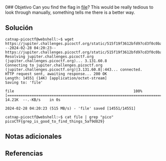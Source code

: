 0## Objetivo
Can you find the flag in [file](https://jupiter.challenges.picoctf.org/static/515f19f3612bfd97cd3f0c0ba32bd864/file)? This would be really tedious to look through manually, something tells me there is a better way.
## Solución
```
catnap-picoctf@webshell:~$ wget https://jupiter.challenges.picoctf.org/static/515f19f3612bfd97cd3f0c0ba32bd864/file
--2024-02-28 04:20:23--  https://jupiter.challenges.picoctf.org/static/515f19f3612bfd97cd3f0c0ba32bd864/file
Resolving jupiter.challenges.picoctf.org (jupiter.challenges.picoctf.org)... 3.131.60.8
Connecting to jupiter.challenges.picoctf.org (jupiter.challenges.picoctf.org)|3.131.60.8|:443... connected.
HTTP request sent, awaiting response... 200 OK
Length: 14551 (14K) [application/octet-stream]
Saving to: 'file'

file                                                      100%[==================================================================================================================================>]  14.21K  --.-KB/s    in 0s      

2024-02-28 04:20:23 (515 MB/s) - 'file' saved [14551/14551]

catnap-picoctf@webshell:~$ cat file | grep "pico"
picoCTF{grep_is_good_to_find_things_5af9d829}
```
## Notas adicionales
## Referencias
